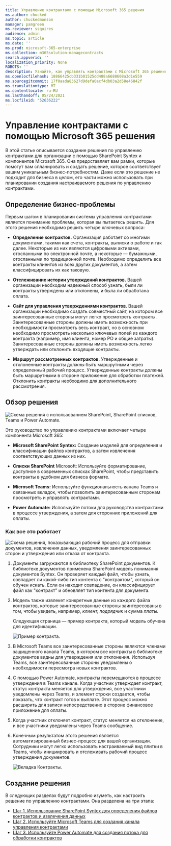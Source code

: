 ```yaml
---
title: Управление контрактами с помощью Microsoft 365 решения
ms.author: chucked
author: chuckedmonson
manager: pamgreen
ms.reviewer: ssquires
audience: admin
ms.topic: article
ms.date: ''
ms.prod: microsoft-365-enterprise
ms.collection: m365solution-managecontracts
search.appverid: ''
localization_priority: None
ROBOTS: ''
description: Узнайте, как управлять контрактами с Microsoft 365 решения SharePoint, Microsoft Teams и Power Automate.
ms.openlocfilehash: 18866425cb331b01525dd488a6688608a3d1e559
ms.sourcegitcommit: 17f0aada83627d9defa0acf4db03a2d58e46842f
ms.translationtype: MT
ms.contentlocale: ru-RU
ms.lasthandoff: 05/24/2021
ms.locfileid: "52636222"
---
```

# <a name="manage-contracts-using-a-microsoft-365-solution"></a>Управление контрактами с помощью Microsoft 365 решения

В этой статье описывается создание решения по управлению контрактами для организации с помощью SharePoint Syntex и компонентов Microsoft 365. Она предоставляет вам рамки, которые помогут вам спланировать и создать решение, которое соответствует вашим уникальным бизнес-потребностям. Даже если это решение не подходит для бизнеса в целом, его части можно использовать при планировании создания настраиваемого решения по управлению контрактами.

## <a name="identify-the-business-problem"></a>Определение бизнес-проблемы

Первым шагом в планировании системы управления контрактами является понимание проблемы, которая вы пытаетесь решить. Для этого решения необходимо решить четыре ключевых вопроса:

- **Определение контрактов.** Организация работает со многими документами, такими как счета, контракты, выписки о работе и так далее.  Некоторые из них являются цифровыми активами, отосланными по электронной почте, а некоторые — бумажными, отосланными по традиционной почте. Необходимо определить все контракты клиентов из всех других документов, а затем классифицировать их как таковую.

- **Отслеживание истории утверждений контрактов.** Вашей организации необходим надежный способ узнать, были ли контракты утверждены или отклонены, и была ли обработана оплата. 

- **Сайт для управления утверждениями контрактов**. Вашей организации необходимо создать совместный сайт, на котором все заинтересованные стороны могут легко просмотреть контракты. Заинтересованные стороны должны иметь возможность при необходимости просмотреть весь контракт, но в основном необходимо просмотреть несколько ключевых полей из каждого контракта (например, имя клиента, номер PO и общие затраты). Заинтересованные стороны должны иметь возможность легко утверждать или отклонить входящие контракты.

- **Маршрут рассмотренных контрактов**. Утвержденные и отклоненные контракты должны быть маршрутными через определенный рабочий процесс. Утвержденные контракты должны быть маршрутными в стороне приложение для обработки платежей. Отклонить контракты необходимо для дополнительного рассмотрения.

## <a name="overview-of-the-solution"></a>Обзор решения

  ![Схема решения с использованием SharePoint, SharePoint списков, Teams и Power Automate.](../media/content-understanding/syntex-solution-manage-contracts-setup-steps.png)

Это руководство по управлению контрактами включает четыре компонента Microsoft 365:

- **Microsoft SharePoint Syntex:** Создание моделей для определения и классификации файлов контрактов, а затем извлечения соответствующих данных из них.

- **Списки SharePoint** Microsoft: Используйте форматирование, доступное в современных списках SharePoint, чтобы представить контракты в удобном для бизнеса формате.

- **Microsoft Teams:** Используйте функциональность канала Teams и связанных вкладок, чтобы позволить заинтересованным сторонам просмотреть и управлять контрактами.

- **Power Automate:** Используйте потоки для руководства контрактами в процессе утверждения, а затем для сторонних приложений для оплаты.

### <a name="how-it-all-works"></a>Как все это работает

  ![Схема решения, показывающая рабочий процесс для отправки документов, извлечения данных, уведомления заинтересованных сторон и утверждения или отказа от контракта.](../media/content-understanding/syntex-solution-manage-contracts-overview.png)

1. Документы загружаются в библиотеку SharePoint документов. К библиотеке документов применена SharePoint модель понимания документов Syntex. Он проверяет каждый файл, чтобы узнать, совпадает ли какой-либо тип контента с "контрактом", который он обучен искать. Если он находит совпадение, он классифицирует файл как "контракт" и обновляет тип контента для документа.

2. Модель также извлекет конкретные данные из каждого файла контрактов, которые заинтересованные стороны заинтересованы в том, чтобы увидеть, например, *клиент,* *подрядчик* и сумма *платы.*

    Следующая страница — пример контракта, который модель обучена для идентификации.

      ![Пример контракта.](../media/content-understanding/contract.png)

3. В Microsoft Teams все заинтересованные стороны являются членами защищенного канала Teams, в котором все контракты в библиотеке документов видны для утверждения или отклонения. Используя Teams, все заинтересованные стороны уведомлены о необходимости пересмотра новых контрактов.
 
4. С помощью Power Automate, контракты перемещаются в процессе утверждения в Teams канале. Когда участник утверждает контракт, статус контракта меняется для утверждения, все участники уведомлены через Teams, и элемент строки создается, чтобы показать, что контракт готов к выплате. Этот процесс можно расширить для записи непосредственно в стороне финансовое приложение для оплаты.

5.  Когда участник отклоняет контракт, статус меняется на отклонение, и все участники уведомлены через Teams сообщение.

6. Конечным результатом этого решения является автоматизированный бизнес-процесс для вашей организации. Сотрудники могут легко использовать настраиваемый вид плитки в Teams, чтобы инициировать и отслеживать рабочий процесс утверждения документов. 

     ![Вкладка Контракты.](../media/content-understanding/tile-view.png)

## <a name="create-the-solution"></a>Создание решения

В следующих разделах будут подробно изуметь, как настроить решение по управлению контрактами. Она разделена на три этапа:

- [Шаг 1. Использование SharePoint Syntex для определения файлов контрактов и извлечения данных](solution-manage-contracts-step1.md)
- [Шаг 2. Используйте Microsoft Teams для создания канала управления контрактами](solution-manage-contracts-step2.md)
- [Шаг 3. Используйте Power Automate для создания потока для обработки контрактов](solution-manage-contracts-step3.md)

